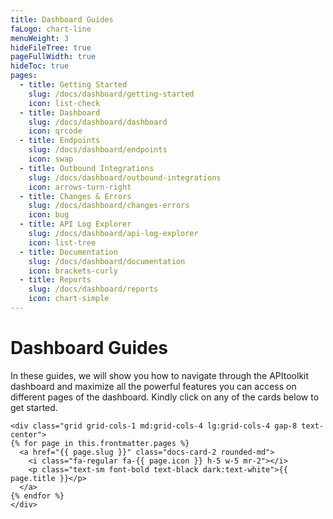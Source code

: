 ```yaml
---
title: Dashboard Guides
faLogo: chart-line
menuWeight: 3
hideFileTree: true
pageFullWidth: true
hideToc: true
pages:
  - title: Getting Started
    slug: /docs/dashboard/getting-started
    icon: list-check
  - title: Dashboard
    slug: /docs/dashboard/dashboard
    icon: qrcode
  - title: Endpoints
    slug: /docs/dashboard/endpoints
    icon: swap
  - title: Outbound Integrations
    slug: /docs/dashboard/outbound-integrations
    icon: arrows-turn-right
  - title: Changes & Errors
    slug: /docs/dashboard/changes-errors
    icon: bug
  - title: API Log Explorer
    slug: /docs/dashboard/api-log-explorer
    icon: list-tree
  - title: Documentation
    slug: /docs/dashboard/documentation
    icon: brackets-curly
  - title: Reports
    slug: /docs/dashboard/reports
    icon: chart-simple
---
```


# Dashboard Guides

In these guides, we will show you how to navigate through the APItoolkit dashboard and maximize all the powerful features you can access on different pages of the dashboard. Kindly click on any of the cards below to get started.

```=html
<div class="grid grid-cols-1 md:grid-cols-4 lg:grid-cols-4 gap-8 text-center">
{% for page in this.frontmatter.pages %}
  <a href="{{ page.slug }}" class="docs-card-2 rounded-md">
    <i class="fa-regular fa-{{ page.icon }} h-5 w-5 mr-2"></i>
    <p class="text-sm font-bold text-black dark:text-white">{{ page.title }}</p>
  </a>
{% endfor %}
</div>
```
